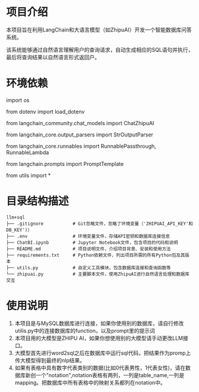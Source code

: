 # 项目介绍

本项目旨在利用LangChain和大语言模型（如ZhipuAI）开发一个智能数据库问答系统。

该系统能够通过自然语言理解用户的查询请求，自动生成相应的SQL语句并执行，最后将查询结果以自然语言形式返回户。

# 环境依赖

import os

from dotenv import load_dotenv

from langchain_community.chat_models import ChatZhipuAI

from langchain_core.output_parsers import StrOutputParser

from langchain_core.runnables import RunnablePassthrough, RunnableLambda

from langchain.prompts import PromptTemplate

from utils import *

# 目录结构描述
```
llm+sql
├── .gitignore           # Git忽略文件，忽略了环境变量（'ZHIPUAI_API_KEY'和 DB_KEY')）
├── .env                 # 环境变量文件，存储API密钥和数据库连接信息
├── ChatBI.ipynb         # Jupyter Notebook文件，包含项目的代码和说明
├── README.md            # 项目说明文件，介绍项目背景、安装和使用方法
├── requirements.txt     # Python依赖文件，列出项目所需的所有Python包及其版本
├── utils.py             # 自定义工具模块，包含数据库连接和查询函数等
└── zhipuai.py           # 主要脚本文件，使用ZhipuAI进行自然语言处理和数据库交互
```

# 使用说明
1. 本项目是与MySQL数据库进行连接，如果你使用别的数据库，请自行修改utilis.py中的连接数据库的function，以及prompt里的提示词
2. 本项目用的大模型是ZHIPU AI，如果你想使用别的大模型请手动更改LLM接口。
3. 大模型首先进行word2sql之后在数据库中运行sql代码，把结果作为promp上传大模型得到最终的nlp结果。
4. 如果有表格中具有数字代表类别的数据(比如0代表男性，1代表女性)，请在数据库新创一个"notation",notation表格有两列，一列是table_name,一列是mapping。把数据库中所有表格中的映射关系都列在notation中。

